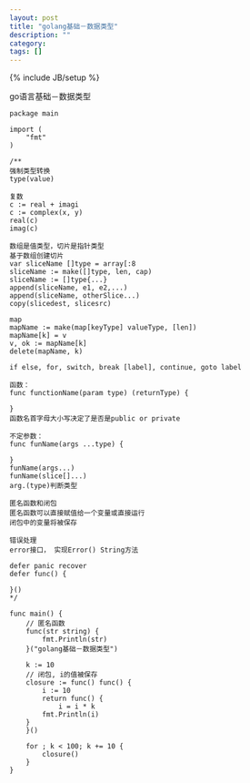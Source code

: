 ```yaml
---
layout: post
title: "golang基础－数据类型"
description: ""
category: 
tags: []
---
```

{% include JB/setup %}

go语言基础－数据类型

    package main
    
    import (
        "fmt"
    )
    
    /**
    强制类型转换
    type(value)
    
    复数
    c := real + imagi
    c := complex(x, y)
    real(c)
    imag(c)
    
    数组是值类型，切片是指针类型
    基于数组创建切片
    var sliceName []type = array[:8
    sliceName := make([]type, len, cap)
    sliceName := []type{...}
    append(sliceName, e1, e2,...)
    append(sliceName, otherSlice...)
    copy(slicedest, slicesrc)
    
    map
    mapName := make(map[keyType] valueType, [len])
    mapName[k] = v
    v, ok := mapName[k]
    delete(mapName, k)
    
    if else, for, switch, break [label], continue, goto label
    
    函数：
    func functionName(param type) (returnType) {
    
    }
    函数名首字母大小写决定了是否是public or private
    
    不定参数：
    func funName(args ...type) {
    
    }
    funName(args...)
    funName(slice[]...)
    arg.(type)判断类型
    
    匿名函数和闭包
    匿名函数可以直接赋值给一个变量或直接运行
    闭包中的变量将被保存
    
    错误处理
    error接口， 实现Error() String方法
    
    defer panic recover
    defer func() {
    
    }()
    */
    
    func main() {
        // 匿名函数
        func(str string) {
            fmt.Println(str)
        }("golang基础－数据类型")
        
        k := 10
        // 闭包, i的值被保存
        closure := func() func() {
            i := 10
            return func() {
                i = i * k
            fmt.Println(i)
        }
        }()
        
        for ; k < 100; k += 10 {
            closure()
        }
    }
